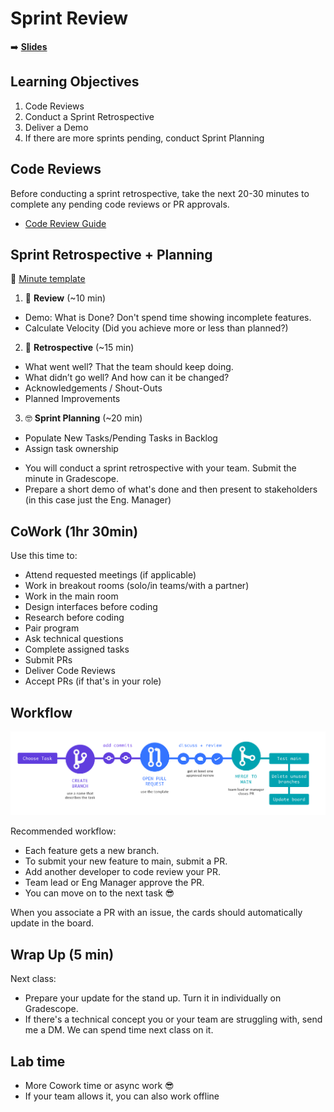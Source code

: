 <!-- .slide: data-background="./Images/header.svg" data-background-repeat="none" data-background-size="40% 40%" data-background-position="center 10%" class="header" -->
# Sprint Review

<!-- Put a link to the slides so that students can find them -->

➡️ [**Slides**](https://make-school-courses.github.io/MOB-2.9-Technical-Seminar-MOB/Slides/Lesson5/Lesson5.html ':ignore')

<!-- > -->

## Learning Objectives

1. Code Reviews
1. Conduct a Sprint Retrospective
1. Deliver a Demo
1. If there are more sprints pending, conduct Sprint Planning

<!-- > -->

## Code Reviews

Before conducting a sprint retrospective, take the next 20-30 minutes to complete any pending code reviews or PR approvals.

- [Code Review Guide](/Assignments/CodeReviewGuide.md)

<!-- > -->

## Sprint Retrospective + Planning

📝 [Minute template](https://docs.google.com/document/d/18N2cIbw-1b__1i5oXUs5c8VryNxve-2F7R9l6jQJTAM/edit?usp=sharing)

1. 🧐 **Review** (~10 min)
- Demo: What is Done? Don't spend time showing incomplete features.
- Calculate Velocity (Did you achieve more or less than planned?)

<!-- > -->

2. 🤔 **Retrospective** (~15 min)
- What went well? That the team should keep doing.
- What didn’t go well? And how can it be changed?
- Acknowledgements / Shout-Outs
- Planned Improvements

<!-- > -->

3. 🤓 **Sprint Planning** (~20 min)
- Populate New Tasks/Pending Tasks in Backlog
- Assign task ownership

<!-- > -->

- You will conduct a sprint retrospective with your team. Submit the minute in Gradescope.
- Prepare a short demo of what's done and then present to stakeholders (in this case just the Eng. Manager)

<!-- > -->

## CoWork (1hr 30min)

Use this time to:

- Attend requested meetings (if applicable)
- Work in breakout rooms (solo/in teams/with a partner)
- Work in the main room
- Design interfaces before coding
- Research before coding
- Pair program
- Ask technical questions
- Complete assigned tasks
- Submit PRs
- Deliver Code Reviews
- Accept PRs (if that's in your role)

<!-- > -->

## Workflow

![workflow](../Images/workflow.png)

<!-- > -->

Recommended workflow:

- Each feature gets a new branch.
- To submit your new feature to main, submit a PR.
- Add another developer to code review your PR.
- Team lead or Eng Manager approve the PR.
- You can move on to the next task 😎

When you associate a PR with an issue, the cards should automatically update in the board.

<!-- > -->

## Wrap Up (5 min)

Next class:

- Prepare your update for the stand up. Turn it in individually on Gradescope.
- If there's a technical concept you or your team are struggling with, send me a DM. We can spend time next class on it.

<!-- > -->

## Lab time

- More Cowork time or async work 😎
- If your team allows it, you can also work offline
